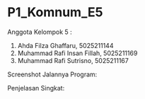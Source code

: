 # P1_Komnum_E5

Anggota Kelompok 5 :
  1. Ahda Filza Ghaffaru, 5025211144
  2. Muhammad Rafi Insan Fillah, 5025211169
  3. Muhammad Rafi Sutrisno, 5025211167

Screenshot Jalannya Program:


Penjelasan Singkat:
